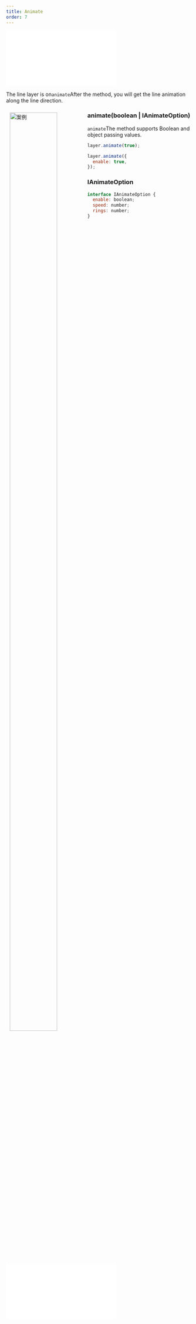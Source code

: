 ```yaml
---
title: Animate
order: 7
---
```


<embed src="@/docs/api/common/style.md"></embed>

The line layer is on`animate`After the method, you will get the line animation along the line direction.

<div>
  <div style="width:40%;float:left; margin: 10px;">
    <img  width="80%" alt="案例" src='https://gw.alipayobjects.com/mdn/rms_816329/afts/img/A*mo_7Q6sTqOIAAAAAAAAAAAAAARQnAQ'>
  </div>
</div>

### animate(boolean | IAnimateOption)

`animate`The method supports Boolean and object passing values.

```javascript
layer.animate(true);

layer.animate({
  enable: true,
});
```

### IAnimateOption

```javascript
interface IAnimateOption {
  enable: boolean;
  speed: number;
  rings: number;
}
```

<embed src="@/docs/api/common/features/animate.en.md"></embed>
